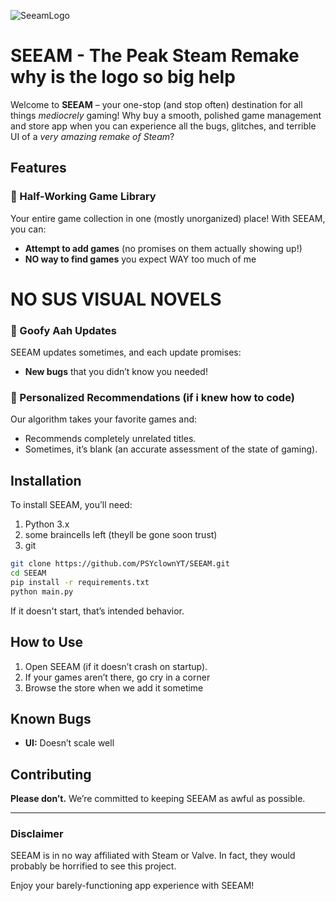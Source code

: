 ![SeeamLogo](https://github.com/user-attachments/assets/66d79bfb-fc96-43fd-be68-1ea81479f3d7)
# SEEAM - The Peak Steam Remake why is the logo so big help

Welcome to **SEEAM** – your one-stop (and stop often) destination for all things *mediocrely* gaming! Why buy a smooth, polished game management and store app when you can experience all the bugs, glitches, and terrible UI of a *very amazing remake of Steam*?

## Features

### 👾 Half-Working Game Library
Your entire game collection in one (mostly unorganized) place! With SEEAM, you can:
- **Attempt to add games** (no promises on them actually showing up!)
- **NO way to find games** you expect WAY too much of me

# NO SUS VISUAL NOVELS


### 📜 Goofy Aah Updates
SEEAM updates sometimes, and each update promises:
- **New bugs** that you didn’t know you needed!


### 🎯 Personalized Recommendations (if i knew how to code)
Our algorithm takes your favorite games and:
- Recommends completely unrelated titles.
- Sometimes, it’s blank (an accurate assessment of the state of gaming).

## Installation

To install SEEAM, you’ll need:
1. Python 3.x
2. some braincells left (theyll be gone soon trust)
3. git
```bash
git clone https://github.com/PSYclownYT/SEEAM.git
cd SEEAM
pip install -r requirements.txt
python main.py
```

If it doesn't start, that’s intended behavior.

## How to Use

1. Open SEEAM (if it doesn’t crash on startup).
2. If your games aren’t there, go cry in a corner
3. Browse the store when we add it sometime

## Known Bugs

- **UI:** Doesn’t scale well

## Contributing

**Please don’t.** We’re committed to keeping SEEAM as awful as possible.

---

### Disclaimer

SEEAM is in no way affiliated with Steam or Valve. In fact, they would probably be horrified to see this project.

Enjoy your barely-functioning app experience with SEEAM!
